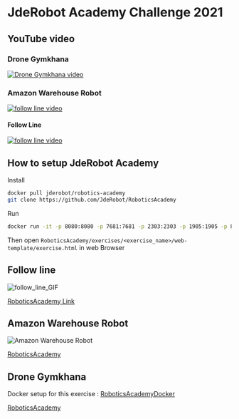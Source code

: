 # JdeRobot Academy Challenge 2021

## YouTube video

### Drone Gymkhana
[![Drone Gymkhana video](https://img.youtube.com/vi/7ATJwVE3H1I/0.jpg)](https://youtu.be/7ATJwVE3H1I)

### Amazon Warehouse Robot
[![follow line video](https://img.youtube.com/vi/_B97Z-RKh-Q/0.jpg)](https://youtu.be/_B97Z-RKh-Q)

#### Follow Line 
[![follow line video](https://img.youtube.com/vi/D28bFF6xgWk/0.jpg)](https://youtu.be/D28bFF6xgWk)

## How to setup JdeRobot Academy

Install
```bash
docker pull jderobot/robotics-academy
git clone https://github.com/JdeRobot/RoboticsAcademy
```

Run 
```bash
docker run -it -p 8080:8080 -p 7681:7681 -p 2303:2303 -p 1905:1905 -p 8765:8765 jderobot/robotics-academy python3.8 manager.py
```

Then open `RoboticsAcademy/exercises/<exercise_name>/web-template/exercise.html` in web Browser

## Follow line

![follow_line_GIF](follow_line/GIF.gif)

[RoboticsAcademy Link](https://jderobot.github.io/RoboticsAcademy/exercises/AutonomousCars/follow_line/)

## Amazon Warehouse Robot

![Amazon Warehouse Robot](https://media.giphy.com/media/uMk4669ilaGPX8G80r/giphy.gif)

[RoboticsAcademy](https://jderobot.github.io/RoboticsAcademy/exercises/MobileRobots/single_robot_amazon_warehouse/)

## Drone Gymkhana

Docker setup for this exercise : [RoboticsAcademyDocker](https://github.com/Jovian-Dsouza/RoboticsAcademyDocker)

[RoboticsAcademy](https://jderobot.github.io/RoboticsAcademy/exercises/Drones/drone_gymkhana)